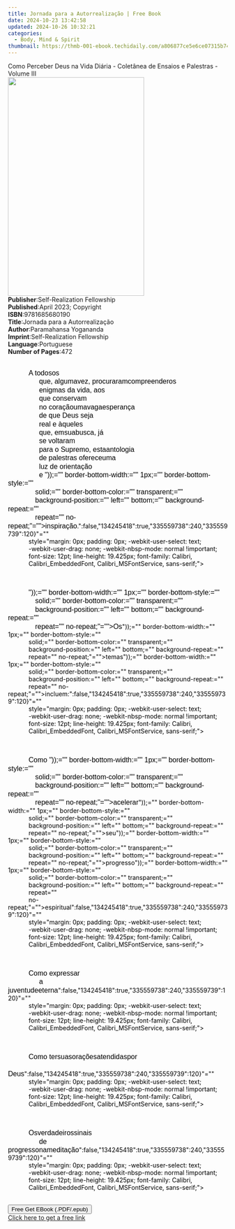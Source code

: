 ```yaml
---
title: Jornada para a Autorrealização | Free Book
date: 2024-10-23 13:42:58
updated: 2024-10-26 10:32:21
categories:
  - Body, Mind & Spirit
thumbnail: https://thmb-001-ebook.techidaily.com/a806877ce5e6ce07315b74c10eeb12f55041938d054897c2476e564c5ad06802.jpg
---
```

<main id="book-container">
  <div class="flex flex-col">
    <div class="book-brief flex-1 py-6 px-4 sm:p-6 md:py-10 md:px-8">
      <!-- brief-->
      <div class="book-brief-main">
        Como Perceber Deus na Vida Diária - Coletânea de Ensaios e Palestras -
        Volume III
      </div>
    </div>
    <div
      class="book-meta-info flex-1 grid gap-4 col-start-1 col-end-3 row-start-1 sm:mb-6 sm:grid-cols-4 lg:gap-6 lg:col-start-2 lg:row-end-6 lg:row-span-6 lg:mb-0"
    >
      <div
        class="book-meta-info-left place-content-center mt-4 p-4 text-sm leading-6 col-start-2 col-span-2 dark:text-slate-400"
      >
        <img
          class="w-full h-500 object-cover rounded-lg sm:h-255 sm:col-span-2 lg:col-span-full"
          src="https://img-001-ebook.techidaily.com/1b68f84fd1010b3a73016a3270d4b13ff6c1823aadfd799900b580107458e338.jpg"
          alt=""
          width="312"
          height="500"
        />
      </div>
      <div
        class="book-meta-info-right mt-2 col-start-1 row-start-2 col-span-3 self-center"
      >
        <!-- meta data  -->
        <div class="flex flex-col px-4 md:px-8">
          <div class="flex-1">
            <strong>Publisher</strong>:<span class="px-2"
              >Self-Realization Fellowship</span
            >
          </div>
          <div class="flex-1">
            <strong>Published</strong>:<span class="px-2"
              >April 2023; Copyright</span
            >
          </div>
          <div class="flex-1">
            <strong>ISBN</strong>:<span class="px-2">9781685680190</span>
          </div>
          <div class="flex-1">
            <strong>Title</strong>:<span class="px-2"
              >Jornada para a Autorrealização</span
            >
          </div>
          <div class="flex-1">
            <strong>Author</strong>:<span class="px-2"
              >Paramahansa Yogananda</span
            >
          </div>
          <div class="flex-1">
            <strong>Imprint</strong>:<span class="px-2"
              >Self-Realization Fellowship</span
            >
          </div>
          <div class="flex-1">
            <strong>Language</strong>:<span class="px-2">Portuguese</span>
          </div>
          <div class="flex-1">
            <strong>Number of Pages</strong>:<span class="px-2">472</span>
          </div>
        </div>
      </div>
    </div>
    <div class="book-description flex-1 py-6 px-4 sm:p-6 md:py-10 md:px-8">
      <div class="book-description-main">
        <div accordion-content="" id="description">
          <p
            paraid="1224575233"
            paraeid="{62318123-2268-45c0-bf87-54eeba20acd5}{45}"
            class="Paragraph SCXW232188548 BCX4"
            style="
              margin-right: 0px;
              margin-left: 0px;
              padding: 0px;
              user-select: text;
              -webkit-user-drag: none;
              overflow-wrap: break-word;
              white-space: pre-wrap;
              vertical-align: baseline;
              background-color: transparent;
              color: windowtext;
            "
          >
            <span
              data-contrast="auto"
              xml:lang="EN-US"
              lang="EN-US"
              class="TextRun SCXW232188548 BCX4"
              style="
                margin: 0px;
                padding: 0px;
                user-select: text;
                -webkit-user-drag: none;
                font-variant-ligatures: none !important;
                font-size: 12pt;
                line-height: 19.425px;
                font-family: Calibri, Calibri_EmbeddedFont,
                  Calibri_MSFontService, sans-serif;
              "
              ><span
                class="NormalTextRun SCXW232188548 BCX4"
                style="
                  margin: 0px;
                  padding: 0px;
                  user-select: text;
                  -webkit-user-drag: none;
                "
                >A </span
              ><span
                class="NormalTextRun SCXW232188548 BCX4"
                style="
                  margin: 0px;
                  padding: 0px;
                  user-select: text;
                  -webkit-user-drag: none;
                "
                >todos</span
              ><span
                class="NormalTextRun SCXW232188548 BCX4"
                style="
                  margin: 0px;
                  padding: 0px;
                  user-select: text;
                  -webkit-user-drag: none;
                "
              ></span
              ><span
                class="NormalTextRun SCXW232188548 BCX4"
                style="
                  margin: 0px;
                  padding: 0px;
                  user-select: text;
                  -webkit-user-drag: none;
                "
                >os</span
              ><span
                class="NormalTextRun SCXW232188548 BCX4"
                style="
                  margin: 0px;
                  padding: 0px;
                  user-select: text;
                  -webkit-user-drag: none;
                "
              >
                que, </span
              ><span
                class="NormalTextRun SCXW232188548 BCX4"
                style="
                  margin: 0px;
                  padding: 0px;
                  user-select: text;
                  -webkit-user-drag: none;
                "
                >alguma</span
              ><span
                class="NormalTextRun SCXW232188548 BCX4"
                style="
                  margin: 0px;
                  padding: 0px;
                  user-select: text;
                  -webkit-user-drag: none;
                "
              ></span
              ><span
                class="NormalTextRun SCXW232188548 BCX4"
                style="
                  margin: 0px;
                  padding: 0px;
                  user-select: text;
                  -webkit-user-drag: none;
                "
                >vez</span
              ><span
                class="NormalTextRun SCXW232188548 BCX4"
                style="
                  margin: 0px;
                  padding: 0px;
                  user-select: text;
                  -webkit-user-drag: none;
                "
                >, </span
              ><span
                class="NormalTextRun SCXW232188548 BCX4"
                style="
                  margin: 0px;
                  padding: 0px;
                  user-select: text;
                  -webkit-user-drag: none;
                "
                >procuraram</span
              ><span
                class="NormalTextRun SCXW232188548 BCX4"
                style="
                  margin: 0px;
                  padding: 0px;
                  user-select: text;
                  -webkit-user-drag: none;
                "
              ></span
              ><span
                class="NormalTextRun SCXW232188548 BCX4"
                style="
                  margin: 0px;
                  padding: 0px;
                  user-select: text;
                  -webkit-user-drag: none;
                "
                >compreender</span
              ><span
                class="NormalTextRun SCXW232188548 BCX4"
                style="
                  margin: 0px;
                  padding: 0px;
                  user-select: text;
                  -webkit-user-drag: none;
                "
              ></span
              ><span
                class="NormalTextRun SCXW232188548 BCX4"
                style="
                  margin: 0px;
                  padding: 0px;
                  user-select: text;
                  -webkit-user-drag: none;
                "
                >os</span
              ><span
                class="NormalTextRun SCXW232188548 BCX4"
                style="
                  margin: 0px;
                  padding: 0px;
                  user-select: text;
                  -webkit-user-drag: none;
                "
              >
                enigmas da </span
              ><span
                class="NormalTextRun SCXW232188548 BCX4"
                style="
                  margin: 0px;
                  padding: 0px;
                  user-select: text;
                  -webkit-user-drag: none;
                "
                >vida</span
              ><span
                class="NormalTextRun SCXW232188548 BCX4"
                style="
                  margin: 0px;
                  padding: 0px;
                  user-select: text;
                  -webkit-user-drag: none;
                "
                >, </span
              ><span
                class="NormalTextRun SCXW232188548 BCX4"
                style="
                  margin: 0px;
                  padding: 0px;
                  user-select: text;
                  -webkit-user-drag: none;
                "
                >aos</span
              ><span
                class="NormalTextRun SCXW232188548 BCX4"
                style="
                  margin: 0px;
                  padding: 0px;
                  user-select: text;
                  -webkit-user-drag: none;
                "
              >
                que </span
              ><span
                class="NormalTextRun SCXW232188548 BCX4"
                style="
                  margin: 0px;
                  padding: 0px;
                  user-select: text;
                  -webkit-user-drag: none;
                "
                >conservam</span
              ><span
                class="NormalTextRun SCXW232188548 BCX4"
                style="
                  margin: 0px;
                  padding: 0px;
                  user-select: text;
                  -webkit-user-drag: none;
                "
              >
                no </span
              ><span
                class="NormalTextRun SCXW232188548 BCX4"
                style="
                  margin: 0px;
                  padding: 0px;
                  user-select: text;
                  -webkit-user-drag: none;
                "
                >coração</span
              ><span
                class="NormalTextRun SCXW232188548 BCX4"
                style="
                  margin: 0px;
                  padding: 0px;
                  user-select: text;
                  -webkit-user-drag: none;
                "
              ></span
              ><span
                class="NormalTextRun SCXW232188548 BCX4"
                style="
                  margin: 0px;
                  padding: 0px;
                  user-select: text;
                  -webkit-user-drag: none;
                "
                >uma</span
              ><span
                class="NormalTextRun SCXW232188548 BCX4"
                style="
                  margin: 0px;
                  padding: 0px;
                  user-select: text;
                  -webkit-user-drag: none;
                "
              ></span
              ><span
                class="NormalTextRun SCXW232188548 BCX4"
                style="
                  margin: 0px;
                  padding: 0px;
                  user-select: text;
                  -webkit-user-drag: none;
                "
                >vaga</span
              ><span
                class="NormalTextRun SCXW232188548 BCX4"
                style="
                  margin: 0px;
                  padding: 0px;
                  user-select: text;
                  -webkit-user-drag: none;
                "
              ></span
              ><span
                class="NormalTextRun SCXW232188548 BCX4"
                style="
                  margin: 0px;
                  padding: 0px;
                  user-select: text;
                  -webkit-user-drag: none;
                "
                >esperança</span
              ><span
                class="NormalTextRun SCXW232188548 BCX4"
                style="
                  margin: 0px;
                  padding: 0px;
                  user-select: text;
                  -webkit-user-drag: none;
                "
              >
                de que Deus </span
              ><span
                class="NormalTextRun SCXW232188548 BCX4"
                style="
                  margin: 0px;
                  padding: 0px;
                  user-select: text;
                  -webkit-user-drag: none;
                "
                >seja</span
              ><span
                class="NormalTextRun SCXW232188548 BCX4"
                style="
                  margin: 0px;
                  padding: 0px;
                  user-select: text;
                  -webkit-user-drag: none;
                "
              >
                real e </span
              ><span
                class="NormalTextRun SCXW232188548 BCX4"
                style="
                  margin: 0px;
                  padding: 0px;
                  user-select: text;
                  -webkit-user-drag: none;
                "
                >àqueles</span
              ><span
                class="NormalTextRun SCXW232188548 BCX4"
                style="
                  margin: 0px;
                  padding: 0px;
                  user-select: text;
                  -webkit-user-drag: none;
                "
              >
                que, </span
              ><span
                class="NormalTextRun SCXW232188548 BCX4"
                style="
                  margin: 0px;
                  padding: 0px;
                  user-select: text;
                  -webkit-user-drag: none;
                "
                >em</span
              ><span
                class="NormalTextRun SCXW232188548 BCX4"
                style="
                  margin: 0px;
                  padding: 0px;
                  user-select: text;
                  -webkit-user-drag: none;
                "
              ></span
              ><span
                class="NormalTextRun SCXW232188548 BCX4"
                style="
                  margin: 0px;
                  padding: 0px;
                  user-select: text;
                  -webkit-user-drag: none;
                "
                >sua</span
              ><span
                class="NormalTextRun SCXW232188548 BCX4"
                style="
                  margin: 0px;
                  padding: 0px;
                  user-select: text;
                  -webkit-user-drag: none;
                "
              ></span
              ><span
                class="NormalTextRun SCXW232188548 BCX4"
                style="
                  margin: 0px;
                  padding: 0px;
                  user-select: text;
                  -webkit-user-drag: none;
                "
                >busca</span
              ><span
                class="NormalTextRun SCXW232188548 BCX4"
                style="
                  margin: 0px;
                  padding: 0px;
                  user-select: text;
                  -webkit-user-drag: none;
                "
                >, </span
              ><span
                class="NormalTextRun SCXW232188548 BCX4"
                style="
                  margin: 0px;
                  padding: 0px;
                  user-select: text;
                  -webkit-user-drag: none;
                "
                >já</span
              ><span
                class="NormalTextRun SCXW232188548 BCX4"
                style="
                  margin: 0px;
                  padding: 0px;
                  user-select: text;
                  -webkit-user-drag: none;
                "
              >
                se </span
              ><span
                class="NormalTextRun SCXW232188548 BCX4"
                style="
                  margin: 0px;
                  padding: 0px;
                  user-select: text;
                  -webkit-user-drag: none;
                "
                >voltaram</span
              ><span
                class="NormalTextRun SCXW232188548 BCX4"
                style="
                  margin: 0px;
                  padding: 0px;
                  user-select: text;
                  -webkit-user-drag: none;
                "
              >
                para o Supremo, </span
              ><span
                class="NormalTextRun SCXW232188548 BCX4"
                style="
                  margin: 0px;
                  padding: 0px;
                  user-select: text;
                  -webkit-user-drag: none;
                "
                >esta</span
              ><span
                class="NormalTextRun SCXW232188548 BCX4"
                style="
                  margin: 0px;
                  padding: 0px;
                  user-select: text;
                  -webkit-user-drag: none;
                "
              ></span
              ><span
                class="NormalTextRun SCXW232188548 BCX4"
                style="
                  margin: 0px;
                  padding: 0px;
                  user-select: text;
                  -webkit-user-drag: none;
                "
                >antologia</span
              ><span
                class="NormalTextRun SCXW232188548 BCX4"
                style="
                  margin: 0px;
                  padding: 0px;
                  user-select: text;
                  -webkit-user-drag: none;
                "
              >
                de palestras </span
              ><span
                class="NormalTextRun SCXW232188548 BCX4"
                style="
                  margin: 0px;
                  padding: 0px;
                  user-select: text;
                  -webkit-user-drag: none;
                "
                >oferece</span
              ><span
                class="NormalTextRun SCXW232188548 BCX4"
                style="
                  margin: 0px;
                  padding: 0px;
                  user-select: text;
                  -webkit-user-drag: none;
                "
              ></span
              ><span
                class="NormalTextRun SCXW232188548 BCX4"
                style="
                  margin: 0px;
                  padding: 0px;
                  user-select: text;
                  -webkit-user-drag: none;
                "
                >uma</span
              ><span
                class="NormalTextRun SCXW232188548 BCX4"
                style="
                  margin: 0px;
                  padding: 0px;
                  user-select: text;
                  -webkit-user-drag: none;
                "
              >
                luz de </span
              ><span
                class="NormalTextRun SCXW232188548 BCX4"
                style="
                  margin: 0px;
                  padding: 0px;
                  user-select: text;
                  -webkit-user-drag: none;
                "
                >orientação</span
              ><span
                class="NormalTextRun SCXW232188548 BCX4"
                style="
                  margin: 0px;
                  padding: 0px;
                  user-select: text;
                  -webkit-user-drag: none;
                "
              >
                e </span
              >"));="" border-bottom-width:="" 1px;="" border-bottom-style:=""
              solid;="" border-bottom-color:="" transparent;=""
              background-position:="" left="" bottom;="" background-repeat:=""
              repeat="" no-repeat;"=""&gt;inspiração</span
            ><span
              class="NormalTextRun SCXW232188548 BCX4"
              style="
                margin: 0px;
                padding: 0px;
                user-select: text;
                -webkit-user-drag: none;
              "
              >.</span
            >":false,"134245418":true,"335559738":240,"335559739":120}"=""
            style="margin: 0px; padding: 0px; -webkit-user-select: text;
            -webkit-user-drag: none; -webkit-nbsp-mode: normal !important;
            font-size: 12pt; line-height: 19.425px; font-family: Calibri,
            Calibri_EmbeddedFont, Calibri_MSFontService, sans-serif;"&gt;&nbsp;
          </p>
          <p
            paraid="740502374"
            paraeid="{62318123-2268-45c0-bf87-54eeba20acd5}{51}"
            class="Paragraph SCXW232188548 BCX4"
            style="
              margin-right: 0px;
              margin-left: 0px;
              padding: 0px;
              user-select: text;
              -webkit-user-drag: none;
              overflow-wrap: break-word;
              white-space: pre-wrap;
              vertical-align: baseline;
              background-color: transparent;
              color: windowtext;
            "
          >
            <span
              data-contrast="auto"
              xml:lang="EN-US"
              lang="EN-US"
              class="TextRun SCXW232188548 BCX4"
              style="
                margin: 0px;
                padding: 0px;
                user-select: text;
                -webkit-user-drag: none;
                font-variant-ligatures: none !important;
                font-size: 12pt;
                line-height: 19.425px;
                font-family: Calibri, Calibri_EmbeddedFont,
                  Calibri_MSFontService, sans-serif;
              "
              >"));="" border-bottom-width:="" 1px;="" border-bottom-style:=""
              solid;="" border-bottom-color:="" transparent;=""
              background-position:="" left="" bottom;="" background-repeat:=""
              repeat="" no-repeat;"=""&gt;Os</span
            ><span
              class="NormalTextRun SCXW232188548 BCX4"
              style="
                margin: 0px;
                padding: 0px;
                user-select: text;
                -webkit-user-drag: none;
              "
            ></span
            >"));="" border-bottom-width:="" 1px;="" border-bottom-style:=""
            solid;="" border-bottom-color:="" transparent;=""
            background-position:="" left="" bottom;="" background-repeat:=""
            repeat="" no-repeat;"=""&gt;temas<span
              class="NormalTextRun SCXW232188548 BCX4"
              style="
                margin: 0px;
                padding: 0px;
                user-select: text;
                -webkit-user-drag: none;
              "
            ></span
            >"));="" border-bottom-width:="" 1px;="" border-bottom-style:=""
            solid;="" border-bottom-color:="" transparent;=""
            background-position:="" left="" bottom;="" background-repeat:=""
            repeat="" no-repeat;"=""&gt;incluem<span
              class="NormalTextRun SCXW232188548 BCX4"
              style="
                margin: 0px;
                padding: 0px;
                user-select: text;
                -webkit-user-drag: none;
              "
              >:</span
            >":false,"134245418":true,"335559738":240,"335559739":120}"=""
            style="margin: 0px; padding: 0px; -webkit-user-select: text;
            -webkit-user-drag: none; -webkit-nbsp-mode: normal !important;
            font-size: 12pt; line-height: 19.425px; font-family: Calibri,
            Calibri_EmbeddedFont, Calibri_MSFontService, sans-serif;"&gt;&nbsp;
          </p>
          <p
            paraid="1742530086"
            paraeid="{62318123-2268-45c0-bf87-54eeba20acd5}{57}"
            class="Paragraph SCXW232188548 BCX4"
            style="
              margin-right: 0px;
              margin-left: 0px;
              padding: 0px;
              user-select: text;
              -webkit-user-drag: none;
              overflow-wrap: break-word;
              white-space: pre-wrap;
              vertical-align: baseline;
              background-color: transparent;
              color: windowtext;
            "
          >
            <span
              data-contrast="auto"
              xml:lang="EN-US"
              lang="EN-US"
              class="TextRun SCXW232188548 BCX4"
              style="
                margin: 0px;
                padding: 0px;
                user-select: text;
                -webkit-user-drag: none;
                font-variant-ligatures: none !important;
                font-size: 12pt;
                line-height: 19.425px;
                font-family: Calibri, Calibri_EmbeddedFont,
                  Calibri_MSFontService, sans-serif;
              "
              ><span
                class="NormalTextRun SCXW232188548 BCX4"
                style="
                  margin: 0px;
                  padding: 0px;
                  user-select: text;
                  -webkit-user-drag: none;
                "
                >Como </span
              >"));="" border-bottom-width:="" 1px;="" border-bottom-style:=""
              solid;="" border-bottom-color:="" transparent;=""
              background-position:="" left="" bottom;="" background-repeat:=""
              repeat="" no-repeat;"=""&gt;acelerar</span
            ><span
              class="NormalTextRun SCXW232188548 BCX4"
              style="
                margin: 0px;
                padding: 0px;
                user-select: text;
                -webkit-user-drag: none;
              "
            ></span
            >"));="" border-bottom-width:="" 1px;="" border-bottom-style:=""
            solid;="" border-bottom-color:="" transparent;=""
            background-position:="" left="" bottom;="" background-repeat:=""
            repeat="" no-repeat;"=""&gt;seu<span
              class="NormalTextRun SCXW232188548 BCX4"
              style="
                margin: 0px;
                padding: 0px;
                user-select: text;
                -webkit-user-drag: none;
              "
            ></span
            >"));="" border-bottom-width:="" 1px;="" border-bottom-style:=""
            solid;="" border-bottom-color:="" transparent;=""
            background-position:="" left="" bottom;="" background-repeat:=""
            repeat="" no-repeat;"=""&gt;progresso<span
              class="NormalTextRun SCXW232188548 BCX4"
              style="
                margin: 0px;
                padding: 0px;
                user-select: text;
                -webkit-user-drag: none;
              "
            ></span
            >"));="" border-bottom-width:="" 1px;="" border-bottom-style:=""
            solid;="" border-bottom-color:="" transparent;=""
            background-position:="" left="" bottom;="" background-repeat:=""
            repeat=""
            no-repeat;"=""&gt;espiritual":false,"134245418":true,"335559738":240,"335559739":120}"=""
            style="margin: 0px; padding: 0px; -webkit-user-select: text;
            -webkit-user-drag: none; -webkit-nbsp-mode: normal !important;
            font-size: 12pt; line-height: 19.425px; font-family: Calibri,
            Calibri_EmbeddedFont, Calibri_MSFontService, sans-serif;"&gt;&nbsp;
          </p>
          <p
            paraid="1367324583"
            paraeid="{62318123-2268-45c0-bf87-54eeba20acd5}{78}"
            class="Paragraph SCXW232188548 BCX4"
            style="
              margin-right: 0px;
              margin-left: 0px;
              padding: 0px;
              user-select: text;
              -webkit-user-drag: none;
              overflow-wrap: break-word;
              white-space: pre-wrap;
              vertical-align: baseline;
              background-color: transparent;
              color: windowtext;
            "
          >
            <span
              data-contrast="auto"
              xml:lang="EN-US"
              lang="EN-US"
              class="TextRun SCXW232188548 BCX4"
              style="
                margin: 0px;
                padding: 0px;
                user-select: text;
                -webkit-user-drag: none;
                font-variant-ligatures: none !important;
                font-size: 12pt;
                line-height: 19.425px;
                font-family: Calibri, Calibri_EmbeddedFont,
                  Calibri_MSFontService, sans-serif;
              "
              ><span
                class="NormalTextRun SCXW232188548 BCX4"
                style="
                  margin: 0px;
                  padding: 0px;
                  user-select: text;
                  -webkit-user-drag: none;
                "
                >Como </span
              ><span
                class="NormalTextRun SCXW232188548 BCX4"
                style="
                  margin: 0px;
                  padding: 0px;
                  user-select: text;
                  -webkit-user-drag: none;
                "
                >expressar</span
              ><span
                class="NormalTextRun SCXW232188548 BCX4"
                style="
                  margin: 0px;
                  padding: 0px;
                  user-select: text;
                  -webkit-user-drag: none;
                "
              >
                a </span
              ><span
                class="NormalTextRun SCXW232188548 BCX4"
                style="
                  margin: 0px;
                  padding: 0px;
                  user-select: text;
                  -webkit-user-drag: none;
                "
                >juventude</span
              ><span
                class="NormalTextRun SCXW232188548 BCX4"
                style="
                  margin: 0px;
                  padding: 0px;
                  user-select: text;
                  -webkit-user-drag: none;
                "
              ></span
              ><span
                class="NormalTextRun SCXW232188548 BCX4"
                style="
                  margin: 0px;
                  padding: 0px;
                  user-select: text;
                  -webkit-user-drag: none;
                "
                >eterna</span
              ></span
            >":false,"134245418":true,"335559738":240,"335559739":120}"=""
            style="margin: 0px; padding: 0px; -webkit-user-select: text;
            -webkit-user-drag: none; -webkit-nbsp-mode: normal !important;
            font-size: 12pt; line-height: 19.425px; font-family: Calibri,
            Calibri_EmbeddedFont, Calibri_MSFontService, sans-serif;"&gt;&nbsp;
          </p>
          <p
            paraid="1500248000"
            paraeid="{62318123-2268-45c0-bf87-54eeba20acd5}{95}"
            class="Paragraph SCXW232188548 BCX4"
            style="
              margin-right: 0px;
              margin-left: 0px;
              padding: 0px;
              user-select: text;
              -webkit-user-drag: none;
              overflow-wrap: break-word;
              white-space: pre-wrap;
              vertical-align: baseline;
              background-color: transparent;
              color: windowtext;
            "
          >
            <span
              data-contrast="auto"
              xml:lang="EN-US"
              lang="EN-US"
              class="TextRun SCXW232188548 BCX4"
              style="
                margin: 0px;
                padding: 0px;
                user-select: text;
                -webkit-user-drag: none;
                font-variant-ligatures: none !important;
                font-size: 12pt;
                line-height: 19.425px;
                font-family: Calibri, Calibri_EmbeddedFont,
                  Calibri_MSFontService, sans-serif;
              "
              ><span
                class="NormalTextRun SCXW232188548 BCX4"
                style="
                  margin: 0px;
                  padding: 0px;
                  user-select: text;
                  -webkit-user-drag: none;
                "
                >Como </span
              ><span
                class="NormalTextRun SCXW232188548 BCX4"
                style="
                  margin: 0px;
                  padding: 0px;
                  user-select: text;
                  -webkit-user-drag: none;
                "
                >ter</span
              ><span
                class="NormalTextRun SCXW232188548 BCX4"
                style="
                  margin: 0px;
                  padding: 0px;
                  user-select: text;
                  -webkit-user-drag: none;
                "
              ></span
              ><span
                class="NormalTextRun SCXW232188548 BCX4"
                style="
                  margin: 0px;
                  padding: 0px;
                  user-select: text;
                  -webkit-user-drag: none;
                "
                >suas</span
              ><span
                class="NormalTextRun SCXW232188548 BCX4"
                style="
                  margin: 0px;
                  padding: 0px;
                  user-select: text;
                  -webkit-user-drag: none;
                "
              ></span
              ><span
                class="NormalTextRun SCXW232188548 BCX4"
                style="
                  margin: 0px;
                  padding: 0px;
                  user-select: text;
                  -webkit-user-drag: none;
                "
                >orações</span
              ><span
                class="NormalTextRun SCXW232188548 BCX4"
                style="
                  margin: 0px;
                  padding: 0px;
                  user-select: text;
                  -webkit-user-drag: none;
                "
              ></span
              ><span
                class="NormalTextRun SCXW232188548 BCX4"
                style="
                  margin: 0px;
                  padding: 0px;
                  user-select: text;
                  -webkit-user-drag: none;
                "
                >atendidas</span
              ><span
                class="NormalTextRun SCXW232188548 BCX4"
                style="
                  margin: 0px;
                  padding: 0px;
                  user-select: text;
                  -webkit-user-drag: none;
                "
              ></span
              ><span
                class="NormalTextRun SCXW232188548 BCX4"
                style="
                  margin: 0px;
                  padding: 0px;
                  user-select: text;
                  -webkit-user-drag: none;
                "
                >por</span
              ><span
                class="NormalTextRun SCXW232188548 BCX4"
                style="
                  margin: 0px;
                  padding: 0px;
                  user-select: text;
                  -webkit-user-drag: none;
                "
              >
                Deus</span
              ></span
            >":false,"134245418":true,"335559738":240,"335559739":120}"=""
            style="margin: 0px; padding: 0px; -webkit-user-select: text;
            -webkit-user-drag: none; -webkit-nbsp-mode: normal !important;
            font-size: 12pt; line-height: 19.425px; font-family: Calibri,
            Calibri_EmbeddedFont, Calibri_MSFontService, sans-serif;"&gt;&nbsp;
          </p>
          <p
            paraid="1725323939"
            paraeid="{62318123-2268-45c0-bf87-54eeba20acd5}{122}"
            class="Paragraph SCXW232188548 BCX4"
            style="
              margin-right: 0px;
              margin-left: 0px;
              padding: 0px;
              user-select: text;
              -webkit-user-drag: none;
              overflow-wrap: break-word;
              white-space: pre-wrap;
              vertical-align: baseline;
              background-color: transparent;
              color: windowtext;
            "
          >
            <span
              data-contrast="auto"
              xml:lang="EN-US"
              lang="EN-US"
              class="TextRun SCXW232188548 BCX4"
              style="
                margin: 0px;
                padding: 0px;
                user-select: text;
                -webkit-user-drag: none;
                font-variant-ligatures: none !important;
                font-size: 12pt;
                line-height: 19.425px;
                font-family: Calibri, Calibri_EmbeddedFont,
                  Calibri_MSFontService, sans-serif;
              "
              ><span
                class="NormalTextRun SCXW232188548 BCX4"
                style="
                  margin: 0px;
                  padding: 0px;
                  user-select: text;
                  -webkit-user-drag: none;
                "
                >Os</span
              ><span
                class="NormalTextRun SCXW232188548 BCX4"
                style="
                  margin: 0px;
                  padding: 0px;
                  user-select: text;
                  -webkit-user-drag: none;
                "
              ></span
              ><span
                class="NormalTextRun SCXW232188548 BCX4"
                style="
                  margin: 0px;
                  padding: 0px;
                  user-select: text;
                  -webkit-user-drag: none;
                "
                >verdadeiros</span
              ><span
                class="NormalTextRun SCXW232188548 BCX4"
                style="
                  margin: 0px;
                  padding: 0px;
                  user-select: text;
                  -webkit-user-drag: none;
                "
              ></span
              ><span
                class="NormalTextRun SCXW232188548 BCX4"
                style="
                  margin: 0px;
                  padding: 0px;
                  user-select: text;
                  -webkit-user-drag: none;
                "
                >sinais</span
              ><span
                class="NormalTextRun SCXW232188548 BCX4"
                style="
                  margin: 0px;
                  padding: 0px;
                  user-select: text;
                  -webkit-user-drag: none;
                "
              >
                de </span
              ><span
                class="NormalTextRun SCXW232188548 BCX4"
                style="
                  margin: 0px;
                  padding: 0px;
                  user-select: text;
                  -webkit-user-drag: none;
                "
                >progresso</span
              ><span
                class="NormalTextRun SCXW232188548 BCX4"
                style="
                  margin: 0px;
                  padding: 0px;
                  user-select: text;
                  -webkit-user-drag: none;
                "
              ></span
              ><span
                class="NormalTextRun SCXW232188548 BCX4"
                style="
                  margin: 0px;
                  padding: 0px;
                  user-select: text;
                  -webkit-user-drag: none;
                "
                >na</span
              ><span
                class="NormalTextRun SCXW232188548 BCX4"
                style="
                  margin: 0px;
                  padding: 0px;
                  user-select: text;
                  -webkit-user-drag: none;
                "
              ></span
              ><span
                class="NormalTextRun SCXW232188548 BCX4"
                style="
                  margin: 0px;
                  padding: 0px;
                  user-select: text;
                  -webkit-user-drag: none;
                "
                >meditação</span
              ></span
            >":false,"134245418":true,"335559738":240,"335559739":120}"=""
            style="margin: 0px; padding: 0px; -webkit-user-select: text;
            -webkit-user-drag: none; -webkit-nbsp-mode: normal !important;
            font-size: 12pt; line-height: 19.425px; font-family: Calibri,
            Calibri_EmbeddedFont, Calibri_MSFontService, sans-serif;"&gt;&nbsp;
          </p>
        </div>
      </div>
    </div>
    <div class="book-excerpts flex-1 py-6 px-4 sm:p-6 md:py-10 md:px-8"></div>
    <div
      class="book-about-author flex-1 py-6 px-4 sm:p-6 md:py-10 md:px-8"
    ></div>
    <div class="book-free-get flex-1 py-6 px-4 sm:p-6 md:py-10 md:px-8">
      <button
        id="btn-free-get"
        class="bg-blue-500 hover:bg-blue-700 text-white font-bold py-2 px-4 rounded"
      >
        Free Get EBook (.PDF/.epub)
      </button>
      <div id="countdown-display" class="px-2 text-lg mt-2"></div>
      <a
        id="free-link"
        class="hidden bg-blue-500 hover:bg-blue-700 text-white font-bold py-2 px-4 rounded"
        href="https://www.ebooks.com/en-us/book/210818880/jornada-para-a-autorrealiza-o/paramahansa-yogananda/"
        target="_blank"
        >Click here to get a free link</a
      >
    </div>
    <script>
      let countdownTime = 0;
      let countdownInterval = null;
      document
        .getElementById('btn-free-get')
        .addEventListener('click', startCountdown);
      function startCountdown() {
        countdownTime = new Date().getTime() + 60000 * 3;
        countdownInterval = setInterval(updateCountdown, 1000);
        document.getElementById('btn-free-get').disabled = true;
        document
          .getElementById('btn-free-get')
          .classList.add('bg-gray-500', 'cursor-not-allowed');
      }
      function updateCountdown() {
        let currentTime = new Date().getTime();
        let timeLeft = countdownTime - currentTime;
        let secondsLeft = Math.floor(timeLeft / 1000);
        document.getElementById('countdown-display').innerHTML =
          `Remaining time: ${secondsLeft} seconds.`;
        if (secondsLeft <= 0) {
          clearInterval(countdownInterval);
          document.getElementById('btn-free-get').classList.add('hidden');
          document.getElementById('free-link').classList.remove('hidden');
          document.getElementById('countdown-display').innerHTML = '';
        }
      }
    </script>
  </div>
</main>
